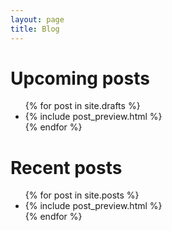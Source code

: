 ```yaml
---
layout: page
title: Blog
---
```


<div class="home">

  <h1 class="page-heading">Upcoming posts</h1>

  <ul class="post-list">
    {% for post in site.drafts %}
      <li>
        {% include post_preview.html %}
      </li>
    {% endfor %}
  </ul>

  <h1 class="page-heading">Recent posts</h1>

  <ul class="post-list">
    {% for post in site.posts %}
      <li>
        {% include post_preview.html %}
      </li>
    {% endfor %}
  </ul>
</div>
